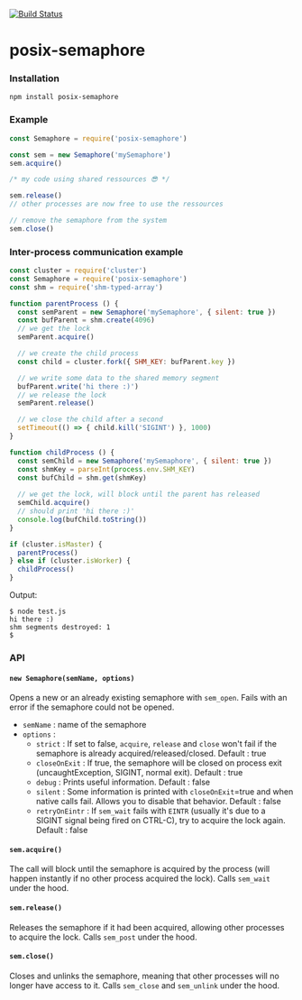 [![Build Status](https://travis-ci.org/dbousque/posix-semaphore.svg?branch=master)](https://travis-ci.org/dbousque/posix-semaphore)

# posix-semaphore

### Installation
`npm install posix-semaphore`

### Example
```javascript
const Semaphore = require('posix-semaphore')

const sem = new Semaphore('mySemaphore')
sem.acquire()

/* my code using shared ressources 😎 */

sem.release()
// other processes are now free to use the ressources

// remove the semaphore from the system
sem.close()
```

### Inter-process communication example
```javascript
const cluster = require('cluster')
const Semaphore = require('posix-semaphore')
const shm = require('shm-typed-array')

function parentProcess () {
  const semParent = new Semaphore('mySemaphore', { silent: true })
  const bufParent = shm.create(4096)
  // we get the lock
  semParent.acquire()

  // we create the child process
  const child = cluster.fork({ SHM_KEY: bufParent.key })

  // we write some data to the shared memory segment
  bufParent.write('hi there :)')
  // we release the lock
  semParent.release()

  // we close the child after a second
  setTimeout(() => { child.kill('SIGINT') }, 1000)
}

function childProcess () {
  const semChild = new Semaphore('mySemaphore', { silent: true })
  const shmKey = parseInt(process.env.SHM_KEY)
  const bufChild = shm.get(shmKey)
  
  // we get the lock, will block until the parent has released
  semChild.acquire()
  // should print 'hi there :)'
  console.log(bufChild.toString())
}

if (cluster.isMaster) {
  parentProcess()
} else if (cluster.isWorker) {
  childProcess()
}
```
Output:
```
$ node test.js
hi there :)
shm segments destroyed: 1
$
```

### API

#### `new Semaphore(semName, options)`

Opens a new or an already existing semaphore with `sem_open`. Fails with an error if the semaphore could not be opened.
- `semName` : name of the semaphore
- `options` :
  - `strict` : If set to false, `acquire`, `release` and `close` won't fail if the semaphore is already acquired/released/closed. Default : true
  - `closeOnExit` : If true, the semaphore will be closed on process exit (uncaughtException, SIGINT, normal exit). Default : true 
  - `debug` : Prints useful information. Default : false
  - `silent` : Some information is printed with `closeOnExit`=true and when native calls fail. Allows you to disable that behavior. Default : false
  - `retryOnEintr` : If `sem_wait` fails with `EINTR` (usually it's due to a SIGINT signal being fired on CTRL-C), try to acquire the lock again. Default : false

#### `sem.acquire()`

The call will block until the semaphore is acquired by the process (will happen instantly if no other process acquired the lock). Calls `sem_wait` under the hood.

#### `sem.release()`

Releases the semaphore if it had been acquired, allowing other processes to acquire the lock. Calls `sem_post` under the hood.

#### `sem.close()`

Closes and unlinks the semaphore, meaning that other processes will no longer have access to it. Calls `sem_close` and `sem_unlink` under the hood.
